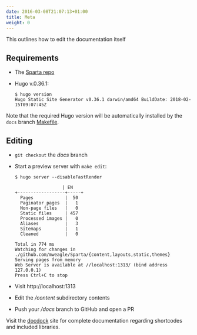 ```yaml
---
date: 2016-03-08T21:07:13+01:00
title: Meta
weight: 0
---
```


This outlines how to edit the documentation itself

## Requirements

  * The [Sparta repo](https://github.com/mweagle/Sparta)
  * Hugo v.0.36.1:

    ```
    $ hugo version
    Hugo Static Site Generator v0.36.1 darwin/amd64 BuildDate: 2018-02-15T09:07:45Z
    ```

Note that the required Hugo version will be automatically installed by the `docs` branch [Makefile](https://github.com/mweagle/Sparta/blob/docs/Makefile).

## Editing

  * `git checkout` the _docs_ branch
  * Start a preview server with `make edit`:
    ```
    $ hugo server --disableFastRender

                      | EN
    +------------------+-----+
      Pages            |  50
      Paginator pages  |   1
      Non-page files   |   0
      Static files     | 457
      Processed images |   0
      Aliases          |   3
      Sitemaps         |   1
      Cleaned          |   0

    Total in 774 ms
    Watching for changes in ./github.com/mweagle/Sparta/{content,layouts,static,themes}
    Serving pages from memory
    Web Server is available at //localhost:1313/ (bind address 127.0.0.1)
    Press Ctrl+C to stop
    ```

  * Visit http://localhost:1313
  * Edit the _/content_ subdirectory contents
  * Push your _/docs_ branch to GitHub and open a PR

Visit the [docdock](http://docdock.netlify.com/) site for complete documentation regarding shortcodes and included libraries.
